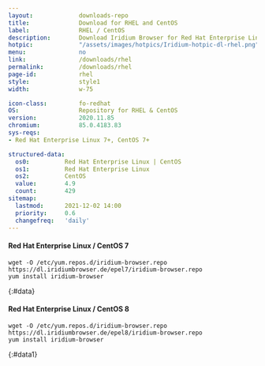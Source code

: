 ```yaml
---
layout:				downloads-repo
title:				Download for RHEL and CentOS
label:				RHEL / CentOS
description:		Download Iridium Browser for Red Hat Enterprise Linux 7 and CentOS 7 or higher. Install package from repository using the command line.
hotpic:				"/assets/images/hotpics/Iridium-hotpic-dl-rhel.png"
menu:				no
link:				/downloads/rhel
permalink:			/downloads/rhel
page-id:			rhel
style:				style1
width:				w-75

icon-class:			fo-redhat
OS: 				Repository for RHEL & CentOS
version:			2020.11.85
chromium:			85.0.4183.83
sys-reqs:
- Red Hat Enterprise Linux 7+, CentOS 7+

structured-data:
  os0:			Red Hat Enterprise Linux | CentOS
  os1:			Red Hat Enterprise Linux
  os2:			CentOS
  value:		4.9
  count:		429
sitemap:
  lastmod:		2021-12-02 14:00
  priority:		0.6
  changefreq:	'daily'
---
```


#### Red Hat Enterprise Linux / CentOS 7 #

	wget -O /etc/yum.repos.d/iridium-browser.repo https://dl.iridiumbrowser.de/epel7/iridium-browser.repo
	yum install iridium-browser
{:#data}

#### Red Hat Enterprise Linux / CentOS 8 #

	wget -O /etc/yum.repos.d/iridium-browser.repo https://dl.iridiumbrowser.de/epel8/iridium-browser.repo
	yum install iridium-browser
{:#data1}